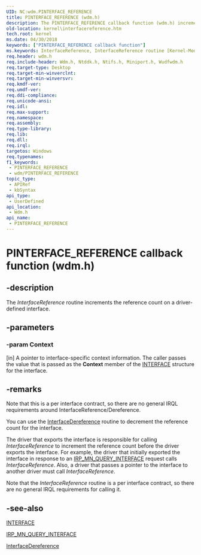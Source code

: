 ```yaml
---
UID: NC:wdm.PINTERFACE_REFERENCE
title: PINTERFACE_REFERENCE (wdm.h)
description: The PINTERFACE_REFERENCE callback function (wdm.h) increments the reference count on a driver-defined interface.
old-location: kernel\interfacereference.htm
tech.root: kernel
ms.date: 04/30/2018
keywords: ["PINTERFACE_REFERENCE callback function"]
ms.keywords: InterfaceReference, InterfaceReference routine [Kernel-Mode Driver Architecture], PINTERFACE_REFERENCE, drvr_interface_d7092619-d2e6-4ca6-bbd3-f857d775f73e.xml, kernel.interfacereference, wdm/InterfaceReference
req.header: wdm.h
req.include-header: Wdm.h, Ntddk.h, Ntifs.h, Miniport.h, Wudfwdm.h
req.target-type: Desktop
req.target-min-winverclnt: 
req.target-min-winversvr: 
req.kmdf-ver: 
req.umdf-ver: 
req.ddi-compliance: 
req.unicode-ansi: 
req.idl: 
req.max-support: 
req.namespace: 
req.assembly: 
req.type-library: 
req.lib: 
req.dll: 
req.irql: 
targetos: Windows
req.typenames: 
f1_keywords:
 - PINTERFACE_REFERENCE
 - wdm/PINTERFACE_REFERENCE
topic_type:
 - APIRef
 - kbSyntax
api_type:
 - UserDefined
api_location:
 - Wdm.h
api_name:
 - PINTERFACE_REFERENCE
---
```


# PINTERFACE_REFERENCE callback function (wdm.h)


## -description

The <i>InterfaceReference</i> routine increments the reference count on a driver-defined interface.

## -parameters

### -param Context 

[in]
A pointer to interface-specific context information. The caller passes the value that is passed as the <b>Context</b> member of the <a href="/windows-hardware/drivers/ddi/wdm/ns-wdm-_interface">INTERFACE</a> structure for the interface.

## -remarks

Note that this is a per interface contract, so there are no general IRQL requirements around InterfaceReference/Dereference.

You can use the <a href="/windows-hardware/drivers/ddi/wdm/nc-wdm-pinterface_dereference">InterfaceDereference</a> routine to decrement the reference count for the interface.

The driver that exports the interface is responsible for calling <i>InterfaceReference</i> to increment the reference count before the driver exports the interface. For example, the driver that initially exported the interface in response to an <a href="/windows-hardware/drivers/kernel/irp-mn-query-interface">IRP_MN_QUERY_INTERFACE</a> request calls <i>InterfaceReference</i>. Also, a driver that passes a pointer to the interface to another driver must call <i>InterfaceReference</i>.

Note that the <i>InterfaceReference</i> routine is a per interface contract, so there are no general IRQL requirements for calling it.

## -see-also

<a href="/windows-hardware/drivers/ddi/wdm/ns-wdm-_interface">INTERFACE</a>



<a href="/windows-hardware/drivers/kernel/irp-mn-query-interface">IRP_MN_QUERY_INTERFACE</a>



<a href="/windows-hardware/drivers/ddi/wdm/nc-wdm-pinterface_dereference">InterfaceDereference</a>

